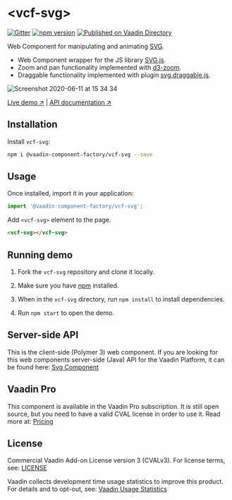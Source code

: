 # &lt;vcf-svg&gt;

[![Gitter](https://badges.gitter.im/Join%20Chat.svg)](https://gitter.im/vaadin/web-components?utm_source=badge&utm_medium=badge&utm_campaign=pr-badge)
[![npm version](https://badgen.net/npm/v/@vaadin-component-factory/vcf-svg)](https://www.npmjs.com/package/@vaadin-component-factory/vcf-svg)
[![Published on Vaadin Directory](https://img.shields.io/badge/Vaadin%20Directory-published-00b4f0.svg)](https://vaadin.com/directory/component/vaadin-component-factoryvcf-svg)

Web Component for manipulating and animating [SVG](https://developer.mozilla.org/en-US/docs/Web/SVG).

- Web Component wrapper for the JS library [SVG.js](https://svgjs.com/docs/3.0).
- Zoom and pan functionality implemented with [d3-zoom](https://github.com/d3/d3-zoom).
- Draggable functionality implemented with plugin [svg.draggable.js](https://github.com/svgdotjs/svg.draggable.js).

![Screenshot 2020-06-11 at 15 34 34](https://user-images.githubusercontent.com/3392815/84385972-2853ac00-abf9-11ea-8604-fef5a8d55315.png)

[Live demo ↗](https://vcf-svg.netlify.com)
|
[API documentation ↗](https://vcf-svg.netlify.com/api/#/elements/Vaadin.VcfSvg)

## Installation

Install `vcf-svg`:

```sh
npm i @vaadin-component-factory/vcf-svg --save
```

## Usage

Once installed, import it in your application:

```js
import '@vaadin-component-factory/vcf-svg';
```

Add `<vcf-svg>` element to the page.

```html
<vcf-svg></vcf-svg>
```

## Running demo

1. Fork the `vcf-svg` repository and clone it locally.

1. Make sure you have [npm](https://www.npmjs.com/) installed.

1. When in the `vcf-svg` directory, run `npm install` to install dependencies.

1. Run `npm start` to open the demo.

## Server-side API

This is the client-side (Polymer 3) web component. If you are looking for this web components server-side (Java) API for the Vaadin Platform, it can be found here: [Svg Component](https://vaadin.com/directory/component/svg-component)

## Vaadin Pro

This component is available in the Vaadin Pro subscription. It is still open source, but you need to have a valid CVAL license in order to use it. Read more at: [Pricing](https://vaadin.com/pricing)

## License

Commercial Vaadin Add-on License version 3 (CVALv3). For license terms, see: [LICENSE](https://github.com/vaadin-component-factory/vcf-element/blob/master/LICENSE)

Vaadin collects development time usage statistics to improve this product. For details and to opt-out, see: [Vaadin Usage Statistics](https://github.com/vaadin/vaadin-usage-statistics)
